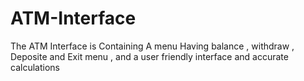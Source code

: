 # ATM-Interface
The ATM Interface is Containing A menu Having balance , withdraw , Deposite and Exit menu , and a user friendly interface and accurate calculations 

